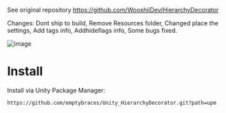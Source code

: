 
See original repository https://github.com/WooshiiDev/HierarchyDecorator

Changes: Dont ship to build, Remove Resources folder, Changed place the settings, Add tags info, Addhideflags info, Some bugs fixed.

![image](https://github.com/emptybraces/Unity_HierarchyDecorator/assets/1441835/5bc2ce1c-c380-48dc-94bb-70e65bc77928)

# Install
Install via Unity Package Manager:

```
https://github.com/emptybraces/Unity_HierarchyDecorator.git?path=upm
```
